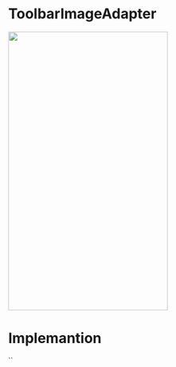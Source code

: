 # ToolbarImageAdapter

<img src="https://github.com/enciyo/ToolbarImageAdapter/blob/master/app/src/main/java/art/enciyo.gif?raw=true" width="320" height="560" />

<h1>Implemantion</h1>
<p>
`<implementation 'com.github.enciyo:ToolbarImageAdapter:v0.1`>`
</p>
